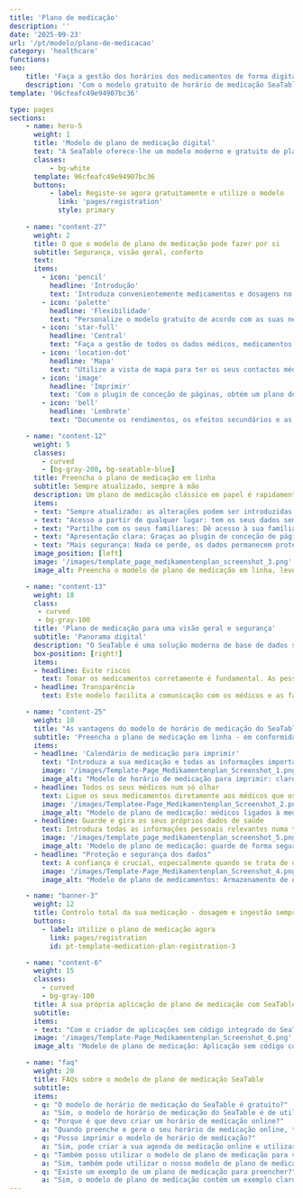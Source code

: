 ```yaml
---
title: 'Plano de medicação'
description: ''
date: '2025-09-23'
url: '/pt/modelo/plano-de-medicacao'
category: 'healthcare'
functions:
seo:
    title: 'Faça a gestão dos horários dos medicamentos de forma digital e segura com o SeaTable'
    description: 'Com o modelo gratuito de horário de medicação SeaTable, pode obter uma visão geral, partilhar dados de forma segura - incluindo a versão para impressão.'
template: '96cfeafc49e94907bc36'

type: pages
sections:
    - name: hero-5
      weight: 1
      title: 'Modelo de plano de medicação digital'
      text: "A SeaTable oferece-lhe um modelo moderno e gratuito de plano de medicação para a gestão digital de medicamentos, médicos, dados e documentos de saúde. Estrutura clara, total segurança e transparência - em conformidade com o RGPD e gratuitamente."
      classes:
          - bg-white
      template: 96cfeafc49e94907bc36
      buttons:
          - label: Registe-se agora gratuitamente e utilize o modelo
            link: 'pages/registration'
            style: primary
    
    - name: "content-27"
      weight: 2
      title: O que o modelo de plano de medicação pode fazer por si
      subtitle: Segurança, visão geral, conforto
      text: 
      items:
        - icon: 'pencil'
          headline: 'Introdução'
          text: 'Introduza convenientemente medicamentos e dosagens no modelo intuitivo - os erros são minimizados.'
        - icon: 'palette'
          headline: 'Flexibilidade'
          text: "Personalize o modelo gratuito de acordo com as suas necessidades individuais, tratamentos e requisitos de documentação em qualquer altura - sem qualquer esforço."
        - icon: 'star-full'
          headline: 'Central'
          text: "Faça a gestão de todos os dados médicos, medicamentos e informações de saúde de forma centralizada e segura - tenha sempre uma visão geral completa."
        - icon: 'location-dot'
          headline: 'Mapa'
          text: "Utilize a vista de mapa para ter os seus contactos médicos mais importantes e os horários das consultas num relance - incluindo a localização."
        - icon: 'image'
          headline: 'Imprimir'
          text: 'Com o plugin de conceção de páginas, obtém um plano de medicação que pode ser impresso - ideal para a prática, emergência e viagens.'
        - icon: 'bell'
          headline: 'Lembrete'
          text: "Documente os rendimentos, os efeitos secundários e as informações importantes - os lembretes integrados proporcionam mais segurança." 

    - name: "content-12"
      weight: 5
      classes:
        - curved
        - [bg-gray-200, bg-seatable-blue]
      title: Preencha o plano de medicação em linha
      subtitle: Sempre atualizado, sempre à mão
      description: Um plano de medicação clássico em papel é rapidamente criado - e rapidamente desatualizado. Se criar o seu plano de medicação online, beneficia de muitas vantagens que facilitam o seu dia a dia.
      items:
      - text: "Sempre atualizado: as alterações podem ser introduzidas imediatamente e ficam disponíveis no segundo seguinte."
      - text: "Acesso a partir de qualquer lugar: tem os seus dados sempre à mão através do acesso em linha."
      - text: "Partilhe com os seus familiares: Dê acesso à sua família ou ao pessoal de cuidados."
      - text: "Apresentação clara: Graças ao plugin de conceção de páginas, pode imprimir um Mediplan."
      - text: "Mais segurança: Nada se perde, os dados permanecem protegidos e rastreáveis."
      image_position: [left]
      image: '/images/template_page_medikamentenplan_screenshot_3.png'
      image_alt: Preencha o modelo de plano de medicação em linha, leve-o consigo em viagem, mantenha-o atualizado e faça a sua gestão de forma segura.

    - name: "content-13"
      weight: 18
      class:
       - curved
       - bg-gray-100
      title: 'Plano de medicação para uma visão geral e segurança'
      subtitle: 'Panorama digital'
      description: "O SeaTable é uma solução moderna de base de dados sem código com o App Builder e oferece todas as funções de que um plano de medicação eletrónico necessita. Pode facilmente manter uma visão geral e registar os efeitos secundários para os discutir com o seu médico."
      box-position: [right!]
      items:
      - headline: Evite riscos
        text: Tomar os medicamentos corretamente é fundamental. As pessoas mais velhas ou com várias doenças pré-existentes, em particular, beneficiam de um plano que não só documenta as preparações, mas também as dosagens exactas e os horários em que são tomadas.
      - headline: Transparência
        text: Este modelo facilita a comunicação com os médicos e as farmácias. Ter os seus dados estruturados e actualizados poupa tempo e evita mal-entendidos. Um modelo de plano de medicação atualizado também pode ser crucial numa emergência.

    - name: "content-25"
      weight: 10
      title: "As vantagens do modelo de horário de medicação do SeaTable"
      subtitle: 'Preencha o plano de medicação em linha - em conformidade com o RGPD'
      items:
      - headline: 'Calendário de medicação para imprimir'
        text: "Introduza a sua medicação e todas as informações importantes diretamente no modelo. O horário de medicação do SeaTable para preencher é claramente estruturado e concebido de forma intuitiva. É criada automaticamente uma versão clara para impressão a partir dos dados introduzidos, que pode exportar e imprimir, se necessário."
        image: '/images/Template-Page_Medikamentenplan_Screenshot_1.png'
        image_alt: "Modelo de horário de medicação para imprimir: claro, preenchível, utilizável para consultas médicas e emergências"
      - headline: Todos os seus médicos num só olhar
        text: Ligue os seus medicamentos diretamente aos médicos que os receitaram. Isto dá-lhe uma visão geral e permite-lhe fazer perguntas específicas. Pode também guardar os dados de contacto dos seus médicos e visualizar as suas localizações utilizando o plug-in do mapa.
        image: '/images/Templatee-Page_Medikamentenplan_Screenshot_2.png'
        image_alt: "Modelo de plano de medicação: médicos ligados à medicação, contactos e localizações num piscar de olhos"
      - headline: Guarde e gira os seus próprios dados de saúde
        text: Introduza todas as informações pessoais relevantes numa tabela separada. Guarde centralmente a altura e o peso para o cálculo da dosagem, alergias, doenças anteriores, documentos importantes ou fotografias. Desta forma, tem sempre os seus dados de saúde estruturados e à mão.
        image: '/images/template_page_medikamentenplan_screenshot_5.png'
        image_alt: 'Modelo de plano de medicação: guarde de forma segura os dados de saúde, alergias, altura e peso'
      - headline: "Proteção e segurança dos dados"
        text: A confiança é crucial, especialmente quando se trata de dados de saúde. A SeaTable atribui grande importância à proteção e segurança dos dados. Os seus dados são armazenados exclusivamente em servidores na Alemanha e estão sujeitos aos requisitos rigorosos do RGPD. Mantém sempre o controlo total.
        image: '/images/Template-Page_Medikamentenplan_Screenshot_4.png'
        image_alt: "Modelo de plano de medicamentos: Armazenamento de dados em conformidade com o RGPD, controlo de acesso, servidores alemães."

    - name: "banner-3"
      weight: 12
      title: Controlo total da sua medicação - dosagem e ingestão sempre à vista
      buttons:
        - label: Utilize o plano de medicação agora
          link: pages/registration
          id: pt-template-medication-plan-registration-3

    - name: "content-6"
      weight: 15
      classes:
        - curved
        - bg-gray-100
      title: A sua própria aplicação de plano de medicação com SeaTable
      subtitle:
      items:
      - text: "Com o criador de aplicações sem código integrado do SeaTable, pode criar a sua própria aplicação de saúde pessoal em apenas alguns passos. Para além dos medicamentos e dos contactos do médico, também pode registar efeitos secundários ou dados adicionais, como os valores da tensão arterial, para os discutir na sua próxima consulta de tratamento. A função de lembrete integrada proporciona-lhe segurança adicional."
      image: '/images/Template-Page_Medikamentenplan_Screenshot_6.png'
      image_alt: 'Modelo de plano de medicação: Aplicação sem código com função de lembrete, contactos do médico, valores medidos, notas.'

    - name: "faq"
      weight: 20
      title: FAQs sobre o modelo de plano de medicação SeaTable
      subtitle:
      items:
      - q: "O modelo de horário de medicação do SeaTable é gratuito?"
        a: "Sim, o modelo de horário de medicação do SeaTable é de utilização gratuita. Apenas necessita de uma conta SeaTable para personalizar o modelo de horário de medicação gratuitamente e utilizar todas as funcionalidades."
      - q: "Porque é que devo criar um horário de medicação online?"
        a: "Quando preenche e gere o seu horário de medicação online, tem acesso ao estado atual a qualquer momento e a partir de qualquer lugar e pode facilmente partilhar informações com médicos ou terapeutas. Com o nosso modelo de horário de medicação, a sua medicação permanece segura e transparente. Graças ao plug-in de design de página integrado no nosso modelo de horário de medicação, também pode imprimir o seu horário de medicação, se necessário."
      - q: "Posso imprimir o modelo de horário de medicação?"
        a: "Sim, pode criar a sua agenda de medicação online e utilizar o plug-in de design de página para gerar automaticamente uma agenda de medicação clara para impressão."
      - q: "Também posso utilizar o modelo de plano de medicação para várias pessoas?"
        a: "Sim, também pode utilizar o nosso modelo de plano de medicação para vários planos. Com o SeaTable, pode criar um plano de medicação para até cinco utilizadores gratuitamente."
      - q: "Existe um exemplo de um plano de medicação para preencher?"
        a: "Sim, o modelo de plano de medicação contém um exemplo claro de plano de medicação que pode utilizar como guia. Pode utilizar e personalizar gratuitamente o nosso modelo de horário de medicação - de acordo com a sua medicação pessoal."
---
```

